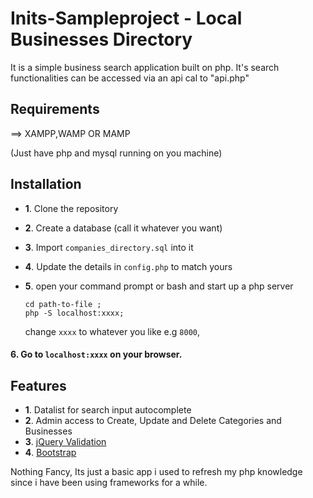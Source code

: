 # Inits-Sampleproject - Local Businesses Directory
It is a simple business search application built on php. It's search functionalities can be accessed via an api cal to "api.php"

## Requirements

==> XAMPP,WAMP OR MAMP

(Just have php and mysql running on you machine)

## Installation

* __1__. Clone the repository

* __2__. Create a database (call it whatever you want)

* __3__. Import `companies_directory.sql` into it

* __4__. Update the details in `config.php` to match yours

* __5__. open your command prompt or bash and start up a php server

    ```
    cd path-to-file ;
    php -S localhost:xxxx;
    ```
   change `xxxx` to whatever you like e.g `8000`,
    
#### 6. Go to `localhost:xxxx` on your browser.

## Features

* __1__. Datalist for search input autocomplete
* __2__. Admin access to Create, Update and Delete Categories and Businesses
* __3__. [jQuery Validation](http://jqueryvalidation.org/)
* __4__. [Bootstrap](https://getbootstrap.com)

Nothing Fancy, Its just a basic app i used to refresh my php knowledge since i have been using frameworks for a while.


